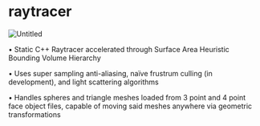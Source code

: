 # raytracer

![Untitled](https://github.com/user-attachments/assets/61637109-ad86-4ae9-9928-3c2d9fef3e7e)

•	Static C++ Raytracer accelerated through Surface Area Heuristic Bounding Volume Hierarchy

•	Uses super sampling anti-aliasing, naïve frustrum culling (in development), and light scattering algorithms

•	Handles spheres and triangle meshes loaded from 3 point and 4 point face object files, capable of moving said meshes anywhere via geometric transformations
